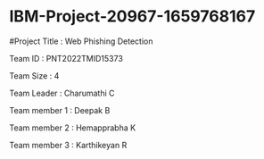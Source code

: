 # IBM-Project-20967-1659768167
#Project Title : Web Phishing Detection

Team ID : PNT2022TMID15373

Team Size : 4

Team Leader : Charumathi C

Team member 1 : Deepak B

Team member 2 : Hemapprabha K 

Team member 3 : Karthikeyan R
